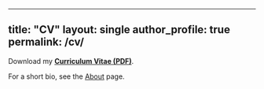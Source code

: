 
---
title: "CV"
layout: single
author_profile: true
permalink: /cv/
---

Download my **[Curriculum Vitae (PDF)](/assets/cv/Jin_Xing_CV.pdf)**.

For a short bio, see the [About](/about/) page.
